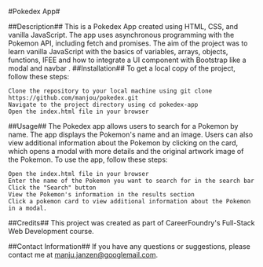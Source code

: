 
#Pokedex App#

##Description##
This is a Pokedex App created using HTML, CSS, and vanilla JavaScript. The app uses asynchronous programming with the Pokemon API, including fetch and promises. 
The aim of the project was to learn vanilla JavaScript with the basics of variables, arrays, objects, functions, IFEE and how to integrate a UI component with Bootstrap like a modal and navbar
.
##Installation##
To get a local copy of the project, follow these steps:

    Clone the repository to your local machine using git clone https://github.com/manjou/pokedex.git
    Navigate to the project directory using cd pokedex-app
    Open the index.html file in your browser

##Usage##
The Pokedex app allows users to search for a Pokemon by name. The app displays the Pokemon's name and an image. Users can also view additional information about the Pokemon by clicking on the card, 
which opens a modal with more details and the original artwork image of the Pokemon. To use the app, follow these steps:

    Open the index.html file in your browser
    Enter the name of the Pokemon you want to search for in the search bar
    Click the "Search" button
    View the Pokemon's information in the results section
    Click a pokemon card to view additional information about the Pokemon in a modal.

##Credits##
This project was created as part of CareerFoundry's Full-Stack Web Development course.

##Contact Information##
If you have any questions or suggestions, please contact me at manju.janzen@googlemail.com.
